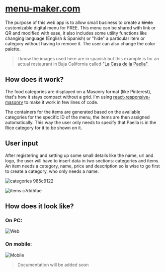 # [menu-maker.com](https://menu-maker.com)
The purpose of this web app is to allow small business to create a ~~kinda~~ customizable digital menu for FREE. This menu can be shared with link or QR and modified with ease, it also includes some utility functions like changing language (English & Spanish) or "hide" a particular item or category without having to remove it. The user can also change the color palette.

> I know the images used here are in spanish but this example is for an actual restaurant in Baja California called ["La Casa de la Paella"](https://www.facebook.com/casadelapaella/).

## How does it work?

The food categories are displayed on a Masonry format (like Pinterest), that's how it stays compact without a grid. I'm using [react-responsive-masonry](https://www.npmjs.com/package/react-responsive-masonry) to make it work in few lines of code.

The containers for the items are generated based on the available categories for the specific ID of the menu, the items are then assigned automatically. This way the user only needs to specify that Paella is in the Rice category for it to be shown on it.

## User input

After registering and setting up some small details like the name, url and logo, the user will have to insert data in two sections: categories and items. An item needs a category, name, price and description so is wise to go first to create a category, who only needs a name.

![categories 985c9122](https://user-images.githubusercontent.com/32307513/127244262-74caf997-83ab-4c23-800a-bfbec4cbdda1.png)

![items c7dd5fae](https://user-images.githubusercontent.com/32307513/127244258-22ecaa95-85ad-4334-b311-3ad8d13733c4.png)

## How does it look like?

### On PC:

![Web](https://user-images.githubusercontent.com/32307513/127244248-0b16debc-d188-425e-9429-be4627b1ac23.png)

### On mobile:

![Mobile](https://user-images.githubusercontent.com/32307513/127244243-a223e8b4-5e08-461e-a90e-b2a6f6539e84.png)


> Documentation will be added soon
